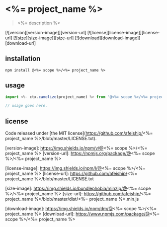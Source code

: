 # <%= project_name %>
> <%= description %>

[![version][version-image]][version-url]
[![license][license-image]][license-url]
[![size][size-image]][size-url]
[![download][download-image]][download-url]

## installation
```shell
npm install @<%= scope %>/<%= project_name %>
```

## usage
```js
import <%- ctx.camelize(project_name) %> from '@<%= scope %>/<%= project_name %>';

// usage goes here.
```

## license
Code released under [the MIT license](https://github.com/afeiship/<%= project_name %>/blob/master/LICENSE.txt).

[version-image]: https://img.shields.io/npm/v/@<%= scope %>/<%= project_name %>
[version-url]: https://npmjs.org/package/@<%= scope %>/<%= project_name %>

[license-image]: https://img.shields.io/npm/l/@<%= scope %>/<%= project_name %>
[license-url]: https://github.com/afeiship/<%= project_name %>/blob/master/LICENSE.txt

[size-image]: https://img.shields.io/bundlephobia/minzip/@<%= scope %>/<%= project_name %>
[size-url]: https://github.com/afeiship/<%= project_name %>/blob/master/dist/<%= project_name %>.min.js

[download-image]: https://img.shields.io/npm/dm/@<%= scope %>/<%= project_name %>
[download-url]: https://www.npmjs.com/package/@<%= scope %>/<%= project_name %>
